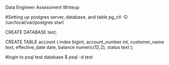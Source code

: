Data Engineer Assessment Writeup

#Setting up postgres server, database, and table
pg_ctl -D /usr/local/var/postgres start

CREATE DATABASE test;

CREATE TABLE account (
index bigint,
account_number int,
customer_name text,
effective_date date,
balance numeric(12,2),
status text
);

#login to psql test database
$ psql -d test
